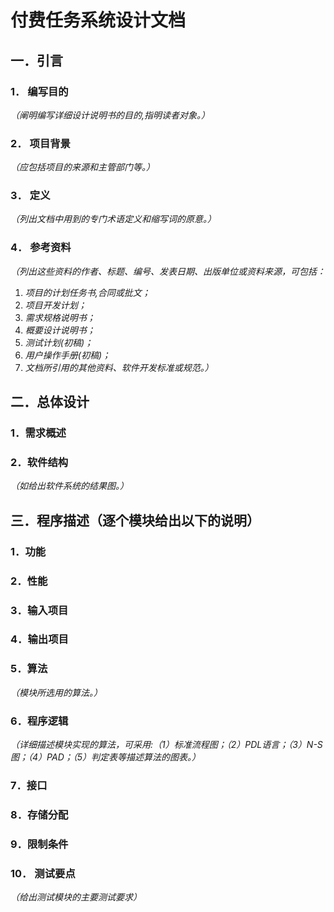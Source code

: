 # 付费任务系统设计文档

## 一．引言

### 1． 编写目的
*（阐明编写详细设计说明书的目的,指明读者对象。）*
### 2． 项目背景
*（应包括项目的来源和主管部门等。）*
### 3． 定义
*（列出文档中用到的专门术语定义和缩写词的原意。）*
### 4． 参考资料
*（列出这些资料的作者、标题、编号、发表日期、出版单位或资料来源，可包括：*
1. *项目的计划任务书,合同或批文；*
2. *项目开发计划；*
3. *需求规格说明书；*
4. *概要设计说明书；*
5. *测试计划(初稿)；*
6. *用户操作手册(初稿)；*
7. *文档所引用的其他资料、软件开发标准或规范。）*

## 二．总体设计

### 1．需求概述
### 2．软件结构
*（如给出软件系统的结果图。）*

## 三．程序描述（逐个模块给出以下的说明）

### 1．功能
### 2．性能
### 3．输入项目
### 4．输出项目
### 5．算法
*（模块所选用的算法。）*

### 6．程序逻辑
*（详细描述模块实现的算法，可采用:（1）标准流程图；（2）PDL语言；（3）N-S图；（4）PAD；（5）判定表等描述算法的图表。）*

### 7．接口
### 8．存储分配
### 9．限制条件
### 10． 测试要点
*（给出测试模块的主要测试要求）*
